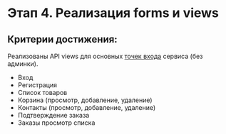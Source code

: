 # Этап 4. Реализация forms и views

## Критерии достижения:

Реализованы API views для основных [точек входа](screens.md) сервиса (без админки).
   - Вход
   - Регистрация
   - Список товаров
   - Корзина (просмотр, добавление, удаление)
   - Контакты (просмотр, добавление, удаление)
   - Подтверждение заказа
   - Заказы просмотр списка
